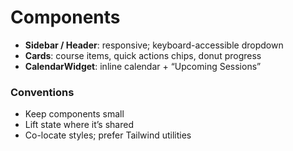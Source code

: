 # Components

- **Sidebar / Header**: responsive; keyboard-accessible dropdown
- **Cards**: course items, quick actions chips, donut progress
- **CalendarWidget**: inline calendar + “Upcoming Sessions”

### Conventions
- Keep components small
- Lift state where it’s shared
- Co-locate styles; prefer Tailwind utilities
